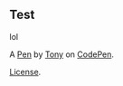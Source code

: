 Test
----
lol

A [Pen](https://codepen.io/TPeng/pen/YNMXdW) by [Tony](http://codepen.io/TPeng) on [CodePen](http://codepen.io/).

[License](https://codepen.io/TPeng/pen/YNMXdW/license).
